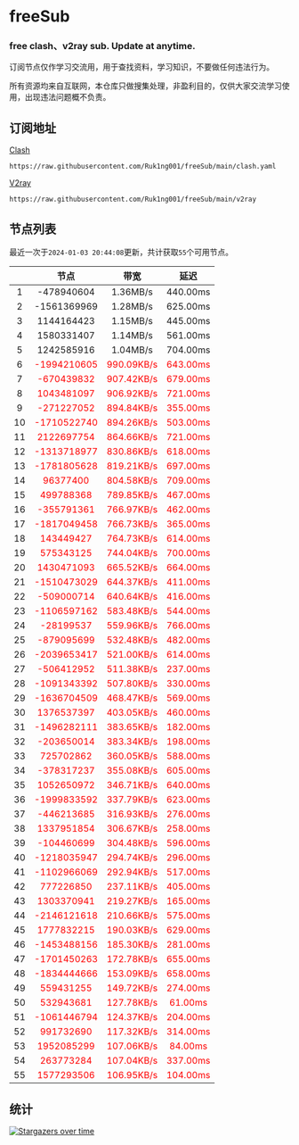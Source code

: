 # freeSub
### free clash、v2ray sub. Update at anytime.

订阅节点仅作学习交流用，用于查找资料，学习知识，不要做任何违法行为。

所有资源均来自互联网，本仓库只做搜集处理，非盈利目的，仅供大家交流学习使用，出现违法问题概不负责。

## 订阅地址
[Clash](https://raw.githubusercontent.com/Ruk1ng001/freeSub/main/clash.yaml)
```
https://raw.githubusercontent.com/Ruk1ng001/freeSub/main/clash.yaml
```
[V2ray](https://raw.githubusercontent.com/Ruk1ng001/freeSub/main/v2ray)
```
https://raw.githubusercontent.com/Ruk1ng001/freeSub/main/v2ray
```

## 节点列表

最近一次于`2024-01-03 20:44:08`更新，共计获取`55`个可用节点。

|  | 节点 | 带宽 | 延迟 |
|:-:|:--:|:--:|:--:|
 | 1 | -478940604 | 1.36MB/s | 440.00ms |
 | 2 | -1561369969 | 1.28MB/s | 625.00ms |
 | 3 | 1144164423 | 1.15MB/s | 445.00ms |
 | 4 | 1580331407 | 1.14MB/s | 561.00ms |
 | 5 | 1242585916 | 1.04MB/s | 704.00ms |
 | 6 | <font color=red>-1994210605</font> | <font color=red>990.09KB/s</font> | <font color=red>643.00ms</font> |
 | 7 | <font color=red>-670439832</font> | <font color=red>907.42KB/s</font> | <font color=red>679.00ms</font> |
 | 8 | <font color=red>1043481097</font> | <font color=red>906.92KB/s</font> | <font color=red>721.00ms</font> |
 | 9 | <font color=red>-271227052</font> | <font color=red>894.84KB/s</font> | <font color=red>355.00ms</font> |
 | 10 | <font color=red>-1710522740</font> | <font color=red>894.26KB/s</font> | <font color=red>503.00ms</font> |
 | 11 | <font color=red>2122697754</font> | <font color=red>864.66KB/s</font> | <font color=red>721.00ms</font> |
 | 12 | <font color=red>-1313718977</font> | <font color=red>830.86KB/s</font> | <font color=red>618.00ms</font> |
 | 13 | <font color=red>-1781805628</font> | <font color=red>819.21KB/s</font> | <font color=red>697.00ms</font> |
 | 14 | <font color=red>96377400</font> | <font color=red>804.58KB/s</font> | <font color=red>709.00ms</font> |
 | 15 | <font color=red>499788368</font> | <font color=red>789.85KB/s</font> | <font color=red>467.00ms</font> |
 | 16 | <font color=red>-355791361</font> | <font color=red>766.97KB/s</font> | <font color=red>462.00ms</font> |
 | 17 | <font color=red>-1817049458</font> | <font color=red>766.73KB/s</font> | <font color=red>365.00ms</font> |
 | 18 | <font color=red>143449427</font> | <font color=red>764.73KB/s</font> | <font color=red>614.00ms</font> |
 | 19 | <font color=red>575343125</font> | <font color=red>744.04KB/s</font> | <font color=red>700.00ms</font> |
 | 20 | <font color=red>1430471093</font> | <font color=red>665.52KB/s</font> | <font color=red>664.00ms</font> |
 | 21 | <font color=red>-1510473029</font> | <font color=red>644.37KB/s</font> | <font color=red>411.00ms</font> |
 | 22 | <font color=red>-509000714</font> | <font color=red>640.64KB/s</font> | <font color=red>416.00ms</font> |
 | 23 | <font color=red>-1106597162</font> | <font color=red>583.48KB/s</font> | <font color=red>544.00ms</font> |
 | 24 | <font color=red>-28199537</font> | <font color=red>559.96KB/s</font> | <font color=red>766.00ms</font> |
 | 25 | <font color=red>-879095699</font> | <font color=red>532.48KB/s</font> | <font color=red>482.00ms</font> |
 | 26 | <font color=red>-2039653417</font> | <font color=red>521.00KB/s</font> | <font color=red>614.00ms</font> |
 | 27 | <font color=red>-506412952</font> | <font color=red>511.38KB/s</font> | <font color=red>237.00ms</font> |
 | 28 | <font color=red>-1091343392</font> | <font color=red>507.80KB/s</font> | <font color=red>330.00ms</font> |
 | 29 | <font color=red>-1636704509</font> | <font color=red>468.47KB/s</font> | <font color=red>569.00ms</font> |
 | 30 | <font color=red>1376537397</font> | <font color=red>403.05KB/s</font> | <font color=red>460.00ms</font> |
 | 31 | <font color=red>-1496282111</font> | <font color=red>383.65KB/s</font> | <font color=red>182.00ms</font> |
 | 32 | <font color=red>-203650014</font> | <font color=red>383.34KB/s</font> | <font color=red>198.00ms</font> |
 | 33 | <font color=red>725702862</font> | <font color=red>360.05KB/s</font> | <font color=red>588.00ms</font> |
 | 34 | <font color=red>-378317237</font> | <font color=red>355.08KB/s</font> | <font color=red>605.00ms</font> |
 | 35 | <font color=red>1052650972</font> | <font color=red>346.71KB/s</font> | <font color=red>640.00ms</font> |
 | 36 | <font color=red>-1999833592</font> | <font color=red>337.79KB/s</font> | <font color=red>623.00ms</font> |
 | 37 | <font color=red>-446213685</font> | <font color=red>316.93KB/s</font> | <font color=red>276.00ms</font> |
 | 38 | <font color=red>1337951854</font> | <font color=red>306.67KB/s</font> | <font color=red>258.00ms</font> |
 | 39 | <font color=red>-104460699</font> | <font color=red>304.48KB/s</font> | <font color=red>596.00ms</font> |
 | 40 | <font color=red>-1218035947</font> | <font color=red>294.74KB/s</font> | <font color=red>296.00ms</font> |
 | 41 | <font color=red>-1102966069</font> | <font color=red>292.94KB/s</font> | <font color=red>517.00ms</font> |
 | 42 | <font color=red>777226850</font> | <font color=red>237.11KB/s</font> | <font color=red>405.00ms</font> |
 | 43 | <font color=red>1303370941</font> | <font color=red>219.27KB/s</font> | <font color=red>165.00ms</font> |
 | 44 | <font color=red>-2146121618</font> | <font color=red>210.66KB/s</font> | <font color=red>575.00ms</font> |
 | 45 | <font color=red>1777832215</font> | <font color=red>190.03KB/s</font> | <font color=red>629.00ms</font> |
 | 46 | <font color=red>-1453488156</font> | <font color=red>185.30KB/s</font> | <font color=red>281.00ms</font> |
 | 47 | <font color=red>-1701450263</font> | <font color=red>172.78KB/s</font> | <font color=red>655.00ms</font> |
 | 48 | <font color=red>-1834444666</font> | <font color=red>153.09KB/s</font> | <font color=red>658.00ms</font> |
 | 49 | <font color=red>559431255</font> | <font color=red>149.72KB/s</font> | <font color=red>274.00ms</font> |
 | 50 | <font color=red>532943681</font> | <font color=red>127.78KB/s</font> | <font color=red>61.00ms</font> |
 | 51 | <font color=red>-1061446794</font> | <font color=red>124.37KB/s</font> | <font color=red>204.00ms</font> |
 | 52 | <font color=red>991732690</font> | <font color=red>117.32KB/s</font> | <font color=red>314.00ms</font> |
 | 53 | <font color=red>1952085299</font> | <font color=red>107.06KB/s</font> | <font color=red>84.00ms</font> |
 | 54 | <font color=red>263773284</font> | <font color=red>107.04KB/s</font> | <font color=red>337.00ms</font> |
 | 55 | <font color=red>1577293506</font> | <font color=red>106.95KB/s</font> | <font color=red>104.00ms</font> |


## 统计

[![Stargazers over time](https://starchart.cc/Ruk1ng001/freeSub.svg)](https://starchart.cc/Ruk1ng001/freeSub)